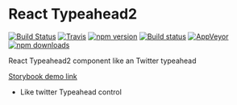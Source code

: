 # React Typeahead2

[![Build Status](https://travis-ci.org/CyberLight/react-typeahead2.svg?branch=master)](https://travis-ci.org/CyberLight/react-typeahead2)
[![Travis](https://img.shields.io/travis/CyberLight/react-typeahead2/master.svg?style=flat-square&label=unix)](https://travis-ci.org/CyberLight/react-typeahead2)
[![npm version](https://badge.fury.io/js/react-typeahead2.svg)](https://badge.fury.io/js/react-typeahead2)
[![Build status](https://ci.appveyor.com/api/projects/status/1xl417l6f3u3eqlf?svg=true)](https://ci.appveyor.com/project/CyberLight/react-typeahead2)
[![AppVeyor](https://img.shields.io/appveyor/ci/CyberLight/react-typeahead2/master.svg?style=flat-square&label=windows)](https://ci.appveyor.com/project/CyberLight/react-typeahead2/branch/master)
[![npm downloads](https://img.shields.io/npm/dm/react-typeahead2.svg?style=flat-square)](https://www.npmjs.com/package/react-typeahead2)

React Typeahead2 component like an Twitter typeahead

[Storybook demo link](https://cyberlight.github.io/react-typeahead2/)

* Like twitter Typeahead control
